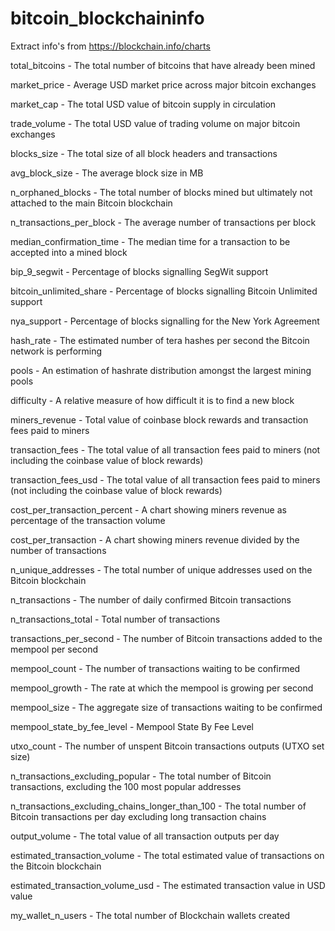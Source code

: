 # bitcoin_blockchaininfo
Extract info's from https://blockchain.info/charts

total_bitcoins - The total number of bitcoins that have already been mined

market_price - Average USD market price across major bitcoin exchanges

market_cap - The total USD value of bitcoin supply in circulation

trade_volume - The total USD value of trading volume on major bitcoin exchanges

blocks_size - The total size of all block headers and transactions

avg_block_size - The average block size in MB

n_orphaned_blocks - The total number of blocks mined but ultimately not attached to the main Bitcoin blockchain

n_transactions_per_block - The average number of transactions per block

median_confirmation_time - The median time for a transaction to be accepted into a mined block

bip_9_segwit - Percentage of blocks signalling SegWit support

bitcoin_unlimited_share - Percentage of blocks signalling Bitcoin Unlimited support

nya_support - Percentage of blocks signalling for the New York Agreement

hash_rate - The estimated number of tera hashes per second the Bitcoin network is performing

pools - An estimation of hashrate distribution amongst the largest mining pools

difficulty - A relative measure of how difficult it is to find a new block

miners_revenue - Total value of coinbase block rewards and transaction fees paid to miners

transaction_fees - The total value of all transaction fees paid to miners (not including the coinbase value of block rewards)

transaction_fees_usd - The total value of all transaction fees paid to miners (not including the coinbase value of block rewards)

cost_per_transaction_percent - A chart showing miners revenue as percentage of the transaction volume

cost_per_transaction - A chart showing miners revenue divided by the number of transactions

n_unique_addresses - The total number of unique addresses used on the Bitcoin blockchain

n_transactions - The number of daily confirmed Bitcoin transactions

n_transactions_total - Total number of transactions

transactions_per_second - The number of Bitcoin transactions added to the mempool per second

mempool_count - The number of transactions waiting to be confirmed

mempool_growth - The rate at which the mempool is growing per second

mempool_size - The aggregate size of transactions waiting to be confirmed

mempool_state_by_fee_level - Mempool State By Fee Level

utxo_count - The number of unspent Bitcoin transactions outputs (UTXO set size)

n_transactions_excluding_popular - The total number of Bitcoin transactions, excluding the 100 most popular addresses

n_transactions_excluding_chains_longer_than_100 - The total number of Bitcoin transactions per day excluding long transaction chains

output_volume - The total value of all transaction outputs per day

estimated_transaction_volume - The total estimated value of transactions on the Bitcoin blockchain

estimated_transaction_volume_usd - The estimated transaction value in USD value

my_wallet_n_users - The total number of Blockchain wallets created

